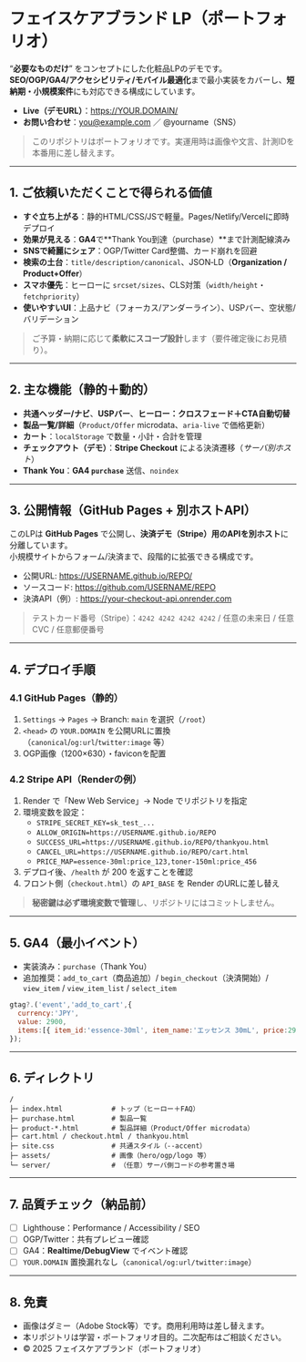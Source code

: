 # フェイスケアブランド LP（ポートフォリオ）

“**必要なものだけ**” をコンセプトにした化粧品LPのデモです。  
**SEO/OGP/GA4/アクセシビリティ/モバイル最適化**まで最小実装をカバーし、**短納期・小規模案件**にも対応できる構成にしています。

- **Live（デモURL）**：https://YOUR.DOMAIN/
- **お問い合わせ**：you@example.com ／ @yourname（SNS）

> このリポジトリはポートフォリオです。実運用時は画像や文言、計測IDを本番用に差し替えます。

---

## 1. ご依頼いただくことで得られる価値

- **すぐ立ち上がる**：静的HTML/CSS/JSで軽量。Pages/Netlify/Vercelに即時デプロイ  
- **効果が見える**：**GA4**で**Thank You到達（purchase）**まで計測配線済み  
- **SNSで綺麗にシェア**：OGP/Twitter Card整備、カード崩れを回避  
- **検索の土台**：`title/description/canonical`、JSON‑LD（**Organization / Product+Offer**）  
- **スマホ優先**：ヒーローに `srcset/sizes`、CLS対策（`width/height`・`fetchpriority`）  
- **使いやすいUI**：上品ナビ（フォーカス/アンダーライン）、USPバー、空状態/バリデーション

> ご予算・納期に応じて**柔軟にスコープ設計**します（要件確定後にお見積り）。

---

## 2. 主な機能（静的＋動的）

- **共通ヘッダー/ナビ**、**USPバー**、**ヒーロー：クロスフェード＋CTA自動切替**
- **製品一覧/詳細**（`Product/Offer` microdata、`aria-live` で価格更新）
- **カート**：`localStorage` で数量・小計・合計を管理
- **チェックアウト（デモ）**：**Stripe Checkout** による決済遷移（*サーバ別ホスト*）
- **Thank You**：**GA4 `purchase`** 送信、`noindex`

---

## 3. 公開情報（GitHub Pages + 別ホストAPI）

このLPは **GitHub Pages** で公開し、**決済デモ（Stripe）用のAPIを別ホスト**に分離しています。  
小規模サイトからフォーム/決済まで、段階的に拡張できる構成です。

- 公開URL: https://USERNAME.github.io/REPO/
- ソースコード: https://github.com/USERNAME/REPO
- 決済API（例）: https://your-checkout-api.onrender.com

> テストカード番号（Stripe）：`4242 4242 4242 4242` / 任意の未来日 / 任意CVC / 任意郵便番号

---

## 4. デプロイ手順

### 4.1 GitHub Pages（静的）
1. `Settings` → `Pages` → Branch: `main` を選択（`/root`）  
2. `<head>` の `YOUR.DOMAIN` を公開URLに置換（`canonical`/`og:url`/`twitter:image` 等）  
3. OGP画像（1200×630）・faviconを配置

### 4.2 Stripe API（Renderの例）
1. Render で「New Web Service」→ Node でリポジトリを指定  
2. 環境変数を設定：  
   - `STRIPE_SECRET_KEY=sk_test_...`  
   - `ALLOW_ORIGIN=https://USERNAME.github.io/REPO`  
   - `SUCCESS_URL=https://USERNAME.github.io/REPO/thankyou.html`  
   - `CANCEL_URL=https://USERNAME.github.io/REPO/cart.html`  
   - `PRICE_MAP=essence-30ml:price_123,toner-150ml:price_456`  
3. デプロイ後、`/health` が 200 を返すことを確認  
4. フロント側（`checkout.html`）の `API_BASE` を Render のURLに差し替え

> **秘密鍵は必ず環境変数で管理**し、リポジトリにはコミットしません。

---

## 5. GA4（最小イベント）

- 実装済み：`purchase`（Thank You）
- 追加推奨：`add_to_cart`（商品追加）/ `begin_checkout`（決済開始）/ `view_item` / `view_item_list` / `select_item`

```js
gtag?.('event','add_to_cart',{
  currency:'JPY',
  value: 2900,
  items:[{ item_id:'essence-30ml', item_name:'エッセンス 30mL', price:2900, quantity:1 }]
});
```

---

## 6. ディレクトリ

```
/
├─ index.html            # トップ（ヒーロー＋FAQ）
├─ purchase.html         # 製品一覧
├─ product-*.html        # 製品詳細（Product/Offer microdata）
├─ cart.html / checkout.html / thankyou.html
├─ site.css              # 共通スタイル（--accent）
├─ assets/               # 画像（hero/ogp/logo 等）
└─ server/               # （任意）サーバ側コードの参考置き場
```

---

## 7. 品質チェック（納品前）

- [ ] Lighthouse：Performance / Accessibility / SEO  
- [ ] OGP/Twitter：共有プレビュー確認  
- [ ] GA4：**Realtime/DebugView** でイベント確認  
- [ ] `YOUR.DOMAIN` 置換漏れなし（`canonical/og:url/twitter:image`）

---

## 8. 免責

- 画像はダミー（Adobe Stock等）です。商用利用時は差し替えます。  
- 本リポジトリは学習・ポートフォリオ目的。二次配布はご相談ください。  
- © 2025 フェイスケアブランド（ポートフォリオ）
